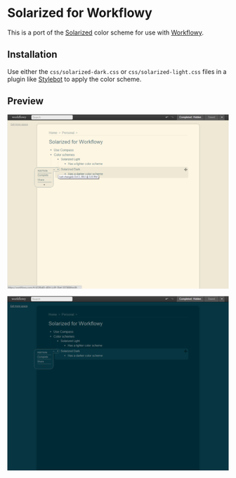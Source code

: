 # Solarized for Workflowy

This is a port of the [Solarized](http://ethanschoonover.com/solarized) color
scheme for use with [Workflowy](https://workflowy.com/).

## Installation

Use either the `css/solarized-dark.css` or `css/solarized-light.css` files in a
plugin like [Stylebot](https://chrome.google.com/webstore/detail/stylebot/oiaejidbmkiecgbjeifoejpgmdaleoha) to apply the 
color scheme.

## Preview

![Solarized Light](https://github.com/joshuacc/Solarized-for-Workflowy/blob/master/solarized-light-preview.png)

![Solarized Dark](https://github.com/joshuacc/Solarized-for-Workflowy/blob/master/solarized-dark-preview.png)